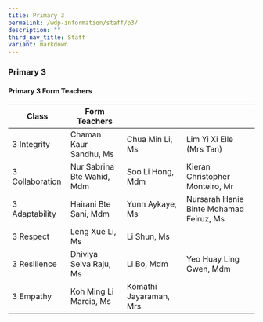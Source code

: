 ```yaml
---
title: Primary 3
permalink: /wdp-information/staff/p3/
description: ""
third_nav_title: Staff
variant: markdown
---
```

### **Primary 3**

#### **Primary 3 Form Teachers**

| Class | Form Teachers |  |  |  
|---|---|---|---|
| 3 Integrity | Chaman Kaur Sandhu, Ms | Chua Min Li, Ms | Lim Yi Xi Elle (Mrs Tan) |
| 3 Collaboration  | Nur Sabrina Bte Wahid, Mdm | Soo Li Hong, Mdm | Kieran Christopher Monteiro, Mr
| 3 Adaptability | Hairani Bte Sani, Mdm | Yunn Aykaye, Ms | Nursarah Hanie Binte Mohamad Feiruz, Ms | 
| 3 Respect | Leng Xue Li, Ms | Li Shun, Ms |
| 3 Resilience | Dhiviya Selva Raju, Ms | Li Bo, Mdm | Yeo Huay Ling Gwen, Mdm |
| 3 Empathy | Koh Ming Li Marcia, Ms | Komathi Jayaraman, Mrs |